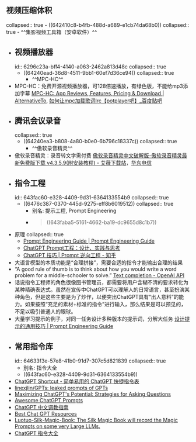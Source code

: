 ## 视频压缩体积
collapsed:: true
	- ((642410c8-b4fb-488d-a689-e1cb74da68b0))
	  collapsed:: true
		- ^^集影视频工具箱（安卓软件）^^
- ## 视频播放器
  id:: 6296c23a-bff4-4140-a063-2462a813d48c
  collapsed:: true
	- ((64240ead-36d8-4511-9bb1-60ef7d36ce94))
	  collapsed:: true
		- ^^MPC-HC^^
- MPC-HC：免费开源视频播放器，可128倍速播放，有绿色版，不能给mp3添加字幕 [MPC-HC: App Reviews, Features, Pricing & Download | AlternativeTo](https://alternativeto.net/software/mpc-hc/about/), [如何让mpc加载歌词lrc【potplayer吧】_百度贴吧](https://tieba.baidu.com/p/3312106315)
- ## 腾讯会议录音
  collapsed:: true
	- ((64240ea3-b808-4a80-b0e0-6b796c18337c))
	  collapsed:: true
		- ^^傲软录音精灵^^
- 傲软录音精灵：录音转文字需付费 [傲软录音精灵中文破解版-傲软录音精灵最新免费版下载 v4.3.5.9(附安装教程) - 艾薇下载站](https://www.aiweibk.com/438163.html)，[华东电信](https://xiazai.weidown.com/p/2751d364ee8b4fdb7b767294fe312baa7efe3b3d/Apowersoft.Streaming.Audio.Recorder_4.3.5.9_CRACK.7z)
- ## 指令工程
  id:: 643fac60-e328-4409-9d31-6364133554b9
  collapsed:: true
	- ((6476c387-0370-445d-9275-eff8b6019512))
	  collapsed:: true
		- 别名: 提示工程, Prompt Engineering
		- >((643faba5-5161-4662-ba19-dc9655d8c1b7))
- 原理
  collapsed:: true
	- [Prompt Engineering Guide | Prompt Engineering Guide](https://www.promptingguide.ai/)
	- [ChatGPT Prompt工程：设计、实践与思考](https://mp.weixin.qq.com/s/BdaoNsgRcDZH_N502n-kHQ?forceh5=1)
	- [ChatGPT 技巧 | Prompt 逆向工程 - 知乎](https://zhuanlan.zhihu.com/p/617524191?utm_campaign=&utm_medium=social&utm_oi=903663640190803968&utm_psn=1625801601993662464&utm_source=cn.ticktick.task)
- 大语言模型的本质功能是“合理拼接”，需要合适的指令才能输出合理的结果
- “A good rule of thumb is to think about how you would write a word problem for a middle-schooler to solve.” [Text completion - OpenAI API](https://platform.openai.com/docs/guides/completion/introduction)
- 话说指令工程师的角色很像图书管理员，都需要将用户含糊不清的要求转化为某种精确表达式。虽然在宣传中ChatGPT可以理解人的日常语言，甚至扮演某种角色，但是这些主要是为了炒作，以便突出ChatGPT具有“出人意料”的能力。如果按照“充足的素材+标准的指令”进行输入，那么结果是可以预见的，不足以吸引普通人的眼球。
- 大量学习提示的例子，对同一任务设计多种版本的提示词，分解大任务 [设计提示的通用技巧 | Prompt Engineering Guide](https://www.promptingguide.ai/zh/introduction/tips)
- ## 常用指令库
  id:: 64633f3e-57e8-41b0-91d7-307c5d821839
  collapsed:: true
	- 别名: 指令大全
	- ((643fac60-e328-4409-9d31-6364133554b9))
- [ChatGPT Shortcut - 简单易用的 ChatGPT 快捷指令表](https://www.aishort.top/)
- [linexjlin/GPTs: leaked prompts of GPTs](https://github.com/linexjlin/GPTs)
- [Maximizing ChatGPT's Potential: Strategies for Asking Questions](https://fabulous-fuchsia-dd4.notion.site/Maximizing-ChatGPT-s-Potential-Strategies-for-Asking-Questions-6f051e26419447f3b35c8865da793076)
- [Awesome ChatGPT Prompts](https://github.com/f/awesome-chatgpt-prompts)
- [ChatGPT 中文调教指南](https://github.com/PlexPt/awesome-chatgpt-prompts-zh)
- [Best Chat GPT Resources](https://island-stretch-3e4.notion.site/Best-Chat-GPT-Resources-b54f0284c7644583b59dd9a332f46af8)
- [Luotuo-Silk-Magic-Book: The Silk Magic Book will record the Magic Prompts on some very Large LLMs.](https://github.com/LC1332/Luotuo-Silk-Magic-Book)
- [ChatGPT 指令大全](https://www.explainthis.io/zh-hans/chatgpt)